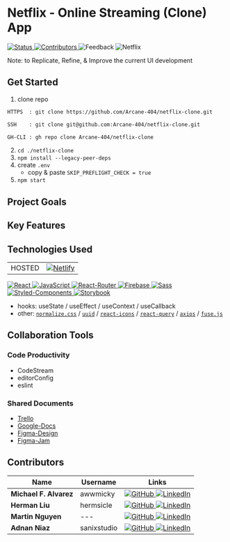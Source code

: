 # Netflix - Online Streaming (Clone) App

[ ![Status][Badge-Web-Status] ][Web-Page]
[ ![Contributors][Badge-Contributors] ](#Contributors)
![Feedback][Badge-Feedback]
![Netflix][Badge-Netflix]
<!-- [ ![Netlify Status][Badge-Netlify-Status] ][Netlify-Deploy] -->

Note: to Replicate, Refine, & Improve the current UI development

## Get Started

1. clone repo
```txt
HTTPS  : git clone https://github.com/Arcane-404/netflix-clone.git

SSH    : git clone git@github.com:Arcane-404/netflix-clone.git

GH-CLI : gh repo clone Arcane-404/netflix-clone
```
2. `cd ./netflix-clone`
3. `npm install --legacy-peer-deps`
4. create `.env`
   - copy & paste `SKIP_PREFLIGHT_CHECK = true`
5. `npm start`

## Project Goals
## Key Features

## Technologies Used

|||
|-|-|
| HOSTED | [ ![Netlify][Badge-Netlify] ][Netlify] |

[ ![React][Badge-React] ][React]
[ ![JavaScript][Badge-JavaScript] ][JavaScript]
[ ![React-Router][Badge-React-Router] ][React-Router]
[ ![Firebase][Badge-Firebase] ][Firebase]
[ ![Sass][Badge-Sass] ][Sass]
[ ![Styled-Components][Badge-Styled-Components] ][Styled-Components]
[ ![Storybook][Badge-Storybook] ][Storybook]
- hooks:
useState /
useEffect /
useContext /
useCallback
- other:
[`normalize.css`][styled-normalize] /
[`uuid`][uuid] /
[`react-icons`][react-icons] /
[`react-query`][react-query] /
[`axios`][axios] /
[`fuse.js`][fusejs]

## Collaboration Tools

### Code Productivity

- CodeStream
- editorConfig
- eslint

### Shared Documents

- [Trello][Trello]
- [Google-Docs][Google-Docs]
- [Figma-Design][Figma-Design]
- [Figma-Jam][Figma-Jam]

## Contributors

| Name  | Username  | Links |
| ----- | --------- | ----- |
| **Michael F. Alvarez** | awwmicky   | [ ![GitHub][Badge-GitHub] ][Micky-GitHub] [ ![LinkedIn][Badge-LinkedIn] ][Micky-LinkedIn] |
| **Herman Liu**         | hermsicle  | [ ![GitHub][Badge-GitHub] ][Herman-GitHub] [ ![LinkedIn][Badge-LinkedIn] ][Herman-LinkedIn] |
| **Martin Nguyen**      | --- | [ ![GitHub][Badge-GitHub] ][Martin-GitHub] [ ![LinkedIn][Badge-LinkedIn] ][Martin-LinkedIn] |
| **Adnan Niaz**         | sanixstudio | [ ![GitHub][Badge-GitHub] ][Adnan-GitHub] [ ![LinkedIn][Badge-LinkedIn] ][Adnan-LinkedIn] |

<!--  -->

<!-- Top Priority Badges -->
[Web-Page]: https://the-netflix-clone.netlify.app/
[Badge-Web-Status]: https://img.shields.io/website-up-down-sucess-important/https://the-netflix-clone.netlify.app/.svg?style=for-the-badge
[Badge-Status]: https://img.shields.io/badge/Status-In_Development-informational?style=for-the-badge

[Badge-Contributors]: https://img.shields.io/github/contributors/Arcane-404/netflix-clone?color=lightgreen&style=for-the-badge
[Badge-Feedback]: https://img.shields.io/badge/Ask_Me-anything-1abc9c.svg?style=for-the-badge

[Badge-Netlify-Status]: https://api.netlify.com/api/v1/badges/___/deploy-status
[Netlify-Deploy]: https://app.netlify.com/sites/the-netflix-clone/deploys

[Badge-Netflix]: https://img.shields.io/badge/Netflix-E50914?style=for-the-badge&logo=netflix&logoColor=FFF


<!-- Technology Link -->
[React]: https://reactjs.org/
[JavaScript]: https://standardjs.com/
[React-Router]: https://reactrouter.com/
[Firebase]: https://firebase.google.com/
[Sass]: https://sass-lang.com/
[Styled-Components]: https://styled-components.com/
[Storybook]: https://storybook.js.org/

<!-- Technology Badge -->
[Badge-React]: https://img.shields.io/badge/React-20232A.svg?&style=for-the-badge&logo=React&logoColor=61DAFB
[Badge-JavaScript]: https://img.shields.io/badge/JavaScript-F7DF1E?style=for-the-badge&logo=javascript&logoColor=black
[Badge-React-Router]: https://img.shields.io/badge/-React_Router-CA4245.svg?style=for-the-badge&logo=React-Router&logoColor=FFF
[Badge-Firebase]: https://img.shields.io/badge/Firebase-FFCB2B.svg?&style=for-the-badge&logo=Firebase&logoColor=333
[Badge-Sass]: https://img.shields.io/badge/Sass-CC6699?style=for-the-badge&logo=sass&logoColor=white
[Badge-Styled-Components]: https://img.shields.io/badge/Styled_Components-DB748E.svg?&style=for-the-badge&logo=Styled-Components&logoColor=FFF
[Badge-Storybook]: https://img.shields.io/badge/Storybook-F0608A.svg?&style=for-the-badge&logo=Storybook&logoColor=FFF

<!-- Other Technology Link & Badge -->
[Netlify]: https://www.netlify.com/
[styled-normalize]: https://necolas.github.io/normalize.css/
[uuid]: https://www.npmjs.com/package/uuid
[react-icons]: https://react-icons.github.io/react-icons/
[React-Query]: https://react-query.tanstack.com/
[axios]: https://axios-http.com/
[fusejs]: https://fusejs.io/

[Badge-Netlify]: https://img.shields.io/badge/Netlify-00C7B7?style=for-the-badge&logo=netlify&logoColor=white


<!-- Productivity Tools Link -->
[Trello]: https://trello.com/b/ua1epL8D/netflix-clone
[Google-Docs]: https://docs.google.com/document/d/1cVYFRZrMNB_DM8Zqk7nY0m7LTcVHEGx03nTi7N7ifdo/edit?usp=sharing
[Figma-Jam]: https://www.figma.com/file/uV72mjoGtFQXgk2wWZ6ImV/brainstorm-netflix-clone-app?node-id=0%3A1
[Figma-Design]: https://www.figma.com/file/6Ckhfg9bMKDB2IP62qXCQa/design-netflix-clone-app?node-id=0%3A1


<!-- Contributors Link -->
[Micky-GitHub]: https://github.com/awwmicky
[Micky-LinkedIn]: https://www.linkedin.com/in/awwmicky/
[Herman-GitHub]: https://github.com/hermsicle
[Herman-LinkedIn]: https://www.linkedin.com/in/hermanliu168/
[Martin-GitHub]: https://github.com/Martinn80
[Martin-LinkedIn]: https://www.linkedin.com/in/ngumartin/
[Adnan-GitHub]: https://github.com/sanixstudio
[Adnan-LinkedIn]: https://www.linkedin.com/in/sanixstudio/

<!-- Contributors Badge -->
[Badge-GitHub]: https://img.shields.io/badge/GitHub-100000?style=for-the-badge&logo=github&logoColor=FFF
[Badge-LinkedIn]: https://img.shields.io/badge/LinkedIn-0077B5?style=for-the-badge&logo=linkedin&logoColor=FFF
